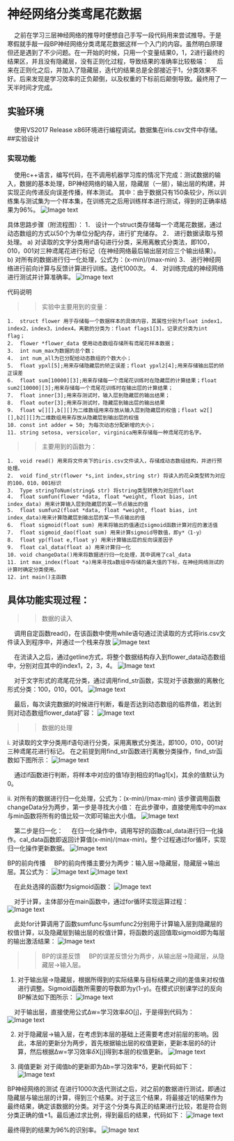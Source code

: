 # 神经网络分类鸢尾花数据
&#160;&#160;&#160;&#160;之前在学习三层神经网络的推导时便想自己手写一段代码用来尝试推导。于是寒假就手敲一段BP神经网络分类鸢尾花数据这样一个入门的内容。虽然明白原理但还是遇到了不少问题。在一开始的时候，只用一个变量结果0，1，2进行最终的结果区，并且没有隐藏层，没有正则化过程，导致结果的准确率比较极端：
&#160;&#160;&#160;&#160;后来在正则化之后，并加入了隐藏层，迭代的结果总是全部接近于1，分类效果不好。后来发现是学习效率的正负颠倒，以及权重的下标前后颠倒导致。最终用了一天半时间才完成。

## 实验环境
&#160;&#160;&#160;&#160;使用VS2017 Release x86环境进行编程调试。数据集在iris.csv文件中存储。
##实验设计

### 实现功能
&#160;&#160;&#160;&#160;使用c++语言，编写代码，在不调用机器学习库的情况下完成：测试数据的输入，数据的基本处理，BP神经网络的输入层，隐藏层（一层），输出层的构建，并实现正向传递反向误差传播，样本测试。
其中：由于数据只有150条较少，所以训练集与测试集为一个样本集，在训练完之后用训练样本进行测试，得到的正确率结果为96%。
![Image text](三层结果96.png)

具体思路步骤（附流程图）：
1．	设计一个struct类存储每一个鸢尾花数据，通过动态数组的方式以50个为单位分配内存，进行扩充储存。
2．	进行数据读取与预处理。
a)	对读取的文字分类用if语句进行分类，采用离散式分类法，即100，010，001对三种鸢尾花进行标记（在神经网络最后输出层对应三个输出结果）。
b)	对所有的数据进行归一化处理，公式为：(x-min)/(max-min)
3．	进行神经网络进行前向计算与反馈计算进行训练。迭代1000次。
4．	对训练完成的神经网络进行测试并计算准确率。
![Image text](流程.png)
 


代码说明
>>实验中主要用到的变量：
```
1.	struct flower 用于存储每一个数据样本的具体内容，其属性分别为float index1，index2，index3，index4。离散的分类为：float flags1[3]。记录式分类为int flag；
2.	flower *flower_data 使用动态数组存储所有鸢尾花样本数据；
3.	int num_max为数据的总个数；
4.	int num_all为已分配给动态数组的个数大小；
5.	float ypxl[5];用来存储隐藏层的矫正误差；float ypxl2[4];用来存储输出层的矫正误差
6.	float sum[10000][3];用来存储每一个鸢尾花训练时在隐藏层的计算结果；float sum2[10000][3];用来存储每一个鸢尾花训练时在输出层的计算结果；
7.	float inner[3];用来存测试时，输入层到隐藏层的输出结果；
8.	float outer[3];用来存测试时，隐藏层到输出层的输出结果
9.	float w[][],b[][]为二维数组用来存放从输入层到隐藏层的权值；float w2[][],b2[][]为二维数组用来存放从隐藏层到输出层的权值
10.	const int adder = 50; 为每次动态分配新增的大小；
11.	string setosa, versicolor, virginica用来存储每一种鸢尾花的名字。
```


>>主要用到的函数为：
```
1.	void read() 用来将文件夹下的iris.csv文件读入，存储成动态数组结构，并进行预处理。
2.	void find_str(flower *s,int index,string str) 将读入的花朵类型转为对应的100，010，001标识
3.	Type stringToNum(string& str) 将string类型转换为对应的float
4.	float sumfun(flower *data, float *weight, float bias, int index_data) 用来计算输入层到隐藏层的某一节点输出的值
5.	float sumfun2(float *data, float *weight, float bias, int index_data)用来计算隐藏层到输出层的某一节点输出的值
6.	float sigmoid(float sum) 用来将输出的值通过sigmoid函数计算对应的激活值
7.	float sigmoid_dao(float sum) 用来计算sigmoid导数值，即y*（1-y）
8.	float yp(float e,float y) 用来计算输出层的反向误差因子
9.	float cal_data(float a) 用来计算归一化
10.	void changeData()用来将数据进行归一化处理，其中调用了cal_data
11.	int max_index(float *a)用来寻找a数组中存储的最大值的下标，在神经网络测试的计算时确定分类使用。
12.	int main()主函数
```



 

## 具体功能实现过程：
>>数据的读入

&#160;&#160;&#160;&#160;调用自定函数read()，在该函数中使用while语句通过流读取的方式将iris.csv文件读入到程序中，并通过一个栈来存放
![Image text](1读取.png)

&#160;&#160;&#160;&#160;在流读入之后，通过getline方式，将整个数据结构存入到flower_data动态数组中，分别对应其中的index1，2，3，4。
![Image text](1流读入.png)


&#160;&#160;&#160;&#160;对于文字形式的鸢尾花分类，通过调用find_str函数，实现对于该数据的离散化形式分类：100，010，001。
![Image text](1对应值.png)

&#160;&#160;&#160;&#160;最后，每次读完数据的时候进行判断，看是否达到动态数组的临界值，若达到则对动态数组flower_data扩容：
![Image text](1临界判断.png) 

>>数据的处理

i.	对读取的文字分类用if语句进行分类，采用离散式分类法，即100，010，001对三种鸢尾花进行标记。
在之前提到用find_str函数进行离散分类操作，find_str函数如下图所示：
![Image text](2find_str.png)

&#160;&#160;&#160;&#160;通过if函数进行判断，将样本中对应的值1存到相应的flag1[x]，其余的值默认为0。

ii.	对所有的数据进行归一化处理，公式为：(x-min)/(max-min)
该步骤调用函数changeData分为两步，第一步是寻找大小值：
在此步骤中，直接使用库中的max与min函数将所有的值比较一次即可输出大小值。
![Image text](2大小值.png)

&#160;&#160;&#160;&#160;第二步是归一化：
&#160;&#160;&#160;&#160;在归一化操作中，调用写好的函数cal_data进行归一化操作。cal_data函数即返回计算值(x-min)/(max-min)。整个过程通过for循环，实现归一化操作更新数据。
![Image text](2归一化.png)

BP的前向传播
&#160;&#160;&#160;&#160;BP的前向传播主要分为两步：输入层→隐藏层，隐藏层→输出层。其公式为：
![Image text](3传递公式.png)
![Image text](3传递公式2.png)
 

&#160;&#160;&#160;&#160;在此处选择的函数f为sigmoid函数：
![Image text](3sigmoid.png)

&#160;&#160;&#160;&#160;对于计算，主体部分在main函数中，通过for循环实现运算过程：
![Image text](3前推计算.png)
	
&#160;&#160;&#160;&#160;此处for计算调用了函数sumfunc与sumfunc2分别用于计算输入层到隐藏层的权值计算，以及隐藏层到输出层的权值计算，将函数的返回值取sigmoid即为每层的输出激活结果：
![Image text](3前推计算函数.png)

>>BP的误差反馈
&#160;&#160;&#160;&#160;BP的误差反馈分为两步，从输出层→隐藏层，从隐藏层→输入层。
1.	对于输出层→隐藏层，根据所得到的实际结果与目标结果之间的差值来对权值进行调整。Sigmoid函数所需要的导数即为y(1-y)。在模式识别课学过的反向BP解法如下图所示：
![Image text](4输出层公式.png)

&#160;&#160;&#160;&#160;对于输出层，直接使用公式Δw=学习效率*δ*O[j]，于是得到代码为：
![Image text](4输出层偏差.png)

2.	对于隐藏层→输入层，在考虑到本层的基础上还需要考虑对前层的影响。因此，本层的更新分为两步，首先根据输出层的权值更新，更新本层的δ的计算，然后根据Δw=学习效率*δ*X[j]得到本层的权值更新。
![Image text](4隐藏层返回.png)

3.	阈值更新
对于阈值b的更新即为Δb=学习效率*δ，更新代码如下：
![Image text](4阈值更新.png)

BP神经网络的测试
在进行1000次迭代测试之后，对之前的数据进行测试，即通过隐藏层与输出层的计算，得到三个结果。对于这三个结果，将最接近1的结果作为最终结果，确定该数据的分类。对于这个分类与真正的结果进行比较，若是符合则分类正确的值+1。最后通过求比例，得到最后的结果，代码如下：
![Image text](5测试.png)

最终得到的结果为96%的识别率。
![Image text](三层结果96.png)


